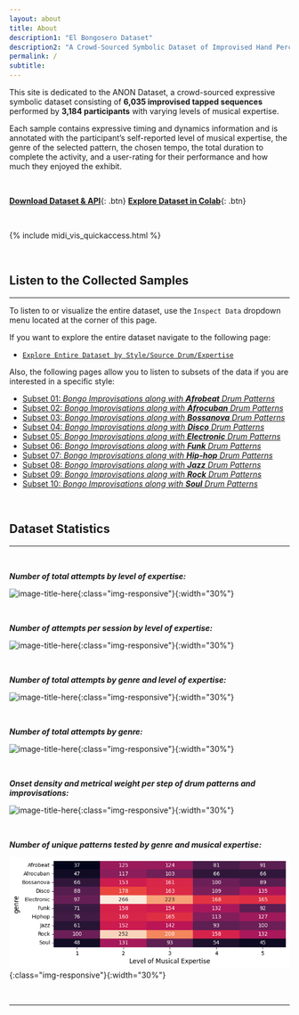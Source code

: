 ```yaml
---
layout: about
title: About
description1: "El Bongosero Dataset"
description2: "A Crowd-Sourced Symbolic Dataset of Improvised Hand Percussion Rhythms Paired with Drum"
permalink: /
subtitle: 
---
```


This site is dedicated to the ANON Dataset, a crowd-sourced expressive symbolic dataset consisting of **6,035 improvised tapped sequences** performed by **3,184 participants** with varying levels of musical expertise. 

Each sample contains expressive timing and dynamics information and is annotated with the participant’s self-reported level of musical expertise, 
the genre of the selected pattern, the chosen tempo, the total duration to complete the activity, and a user-rating for their performance and how much they enjoyed the exhibit. 

<br> <!-- Add vertical space here -->


[**Download Dataset & API**](/assets/dataset_and_API.zip){: .btn} [**Explore Dataset in Colab**](https://colab.research.google.com/drive/1wK1Cr1kqcVZf8Oa84rkDxjZdbFT4HI53?usp=sharing){: .btn}


<br> <!-- Add vertical space here -->

[//]: # (include _layouts/midi_vis_quickaccess.html)

{% include midi_vis_quickaccess.html %}

<br> <!-- Add vertical space here -->

## **Listen to the Collected Samples**

---
To listen to or visualize the entire dataset, use the `Inspect Data` dropdown menu located at the corner of this page.

If you want to explore the entire dataset navigate to the following page:

- [`Explore Entire Dataset by Style/Source Drum/Expertise`]({{site.baseurl}}/explore/all_attempts/)


Also, the following pages allow you to listen to subsets of the data if you are interested in a specific style:

- [Subset 01: _Bongo Improvisations along with **Afrobeat** Drum Patterns_]({{site.baseurl}}/explore/afrobeat/)
- [Subset 02: _Bongo Improvisations along with **Afrocuban** Drum Patterns_]({{site.baseurl}}/explore/afrocuban/)
- [Subset 03: _Bongo Improvisations along with **Bossanova** Drum Patterns_]({{site.baseurl}}/explore/bossanova/)
- [Subset 04: _Bongo Improvisations along with **Disco** Drum Patterns_]({{site.baseurl}}/explore/disco/)
- [Subset 05: _Bongo Improvisations along with **Electronic** Drum Patterns_]({{site.baseurl}}/explore/electronic/)
- [Subset 06: _Bongo Improvisations along with **Funk** Drum Patterns_]({{site.baseurl}}/explore/funk/)
- [Subset 07: _Bongo Improvisations along with **Hip-hop** Drum Patterns_]({{site.baseurl}}/explore/hip-hop/)
- [Subset 08: _Bongo Improvisations along with **Jazz** Drum Patterns_]({{site.baseurl}}/explore/jazz/)
- [Subset 09: _Bongo Improvisations along with **Rock** Drum Patterns_]({{site.baseurl}}/explore/rock/)
- [Subset 10: _Bongo Improvisations along with **Soul** Drum Patterns_]({{site.baseurl}}/explore/soul/)

<br> <!-- Add vertical space here -->

## **Dataset Statistics**
---


<br> <!-- Add vertical space here -->



_**Number of total attempts by level of expertise:**_

![image-title-here](assets/img/analysis/attempts_by_expertise_histogram.png){:class="img-responsive"}{:width="30%"}


<br> <!-- Add vertical space here -->


**_Number of attempts per session by level of expertise:_**

![image-title-here](assets/img/analysis/attempts_by_expertise_plot.png){:class="img-responsive"}{:width="30%"}


<br> <!-- Add vertical space here -->

**_Number of total attempts by genre and level of expertise:_**

![image-title-here](assets/img/analysis/attempts_by_genre_and_exp_heatmap.png){:class="img-responsive"}{:width="30%"}

<br> <!-- Add vertical space here -->

**_Number of total attempts by genre:_**

![image-title-here](assets/img/analysis/attempts_by_genre_histogram.png){:class="img-responsive"}{:width="30%"}

<br> <!-- Add vertical space here -->


**_Onset density and metrical weight per step of drum patterns and improvisations:_**

![image-title-here](assets/img/analysis/step_density_of_improv_and_drum_patterns.png){:class="img-responsive"}{:width="30%"}


<br> <!-- Add vertical space here -->

**_Number of unique patterns tested by genre and musical expertise:_**

![image-title-here](assets/img/analysis/unique_patterns_by_genre_and_exp_heatmap.png){:class="img-responsive"}{:width="30%"}


<br> <!-- Add vertical space here -->

---



